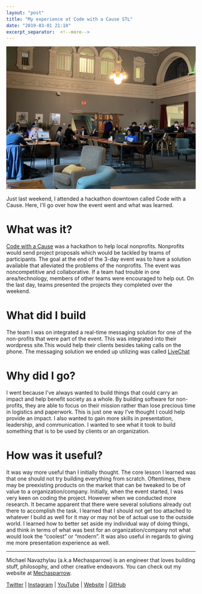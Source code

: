 ```yaml
---
layout: "post"
title: "My experience at Code with a Cause STL"
date: "2019-03-01 21:10"
excerpt_separator:  <!--more-->
---
```


![People at Code with a Cause](/assets/images/code_with_a_cause.jpg)

Just last weekend, I attended a hackathon downtown called Code with a Cause. Here, I'll go over how the event went and what was learned.

# What was it?

[Code with a Cause](https://globalhack.org/code-with-a-cause/) was a hackathon to help local nonprofits. Nonprofits would send project proposals which would be tackled by teams of participants. The goal at the end of the 3-day event was to have a solution available that alleviated the problems of the nonprofits. The event was noncompetitive and collaborative. If a team had trouble in one area/technology, members of other teams were encouraged to help out. On the last day, teams presented the projects they completed over the weekend.

# What did I build

The team I was on integrated a real-time messaging solution for one of the non-profits that were part of the event. This was integrated into their wordpress site.This would help their clients besides taking calls on the phone. The messaging solution we ended up utilizing was called [LiveChat](https://www.livechatinc.com/)

# Why did I go?

I went because I’ve always wanted to build things that could carry an impact and help benefit society as a whole. By building software for non-profits, they are able to focus on their mission rather than lose precious time in logistics and paperwork. This is just one way I’ve thought I could help provide an impact. I also wanted to gain more skills in presentation, leadership, and communication. I wanted to see what it took to build something that is to be used by clients or an organization.

# How was it useful?

It was way more useful than I initially thought. The core lesson I learned was that one should not try building everything from scratch. Oftentimes, there may be preexisting products on the market that can be tweaked to be of value to a organization/company. Initially, when the event started, I was very keen on coding the project. However when we conducted more research. It became apparent that there were several solutions already out there to accomplish the task. I learned that I should not get too attached to whatever I build as well for it may or may not be of actual use to the outside world. I learned how to better set aside my individual way of doing things, and think in terms of what was best for an organization/company not what would look the “coolest” or “modern”. It was also useful in regards to giving me more presentation experience as well.

---

Michael Navazhylau (a.k.a Mechasparrow) is an engineer that loves building stuff, philosophy, and other creative endeavors. You can check out my website at [Mechasparrow](https://mechasparrow.github.io/).

[Twitter](https://twitter.com/mechasparrow) | [Instagram](https://www.instagram.com/mechasparrow/) | [YouTube](https://www.youtube.com/channel/UChhfBPfgwfu69N4o-MWZK9A) | [Website](https://mechasparrow.github.io/) | [GitHub](https://github.com/Mechasparrow)
